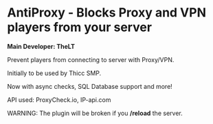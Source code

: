 # AntiProxy - Blocks Proxy and VPN players from your server
**Main Developer: TheLT**

Prevent players from connecting to server with Proxy/VPN.

Initially to be used by Thicc SMP.

Now with async checks, SQL Database support and more!

API used: ProxyCheck.io, IP-api.com

WARNING: The plugin will be broken if you **/reload** the server.
